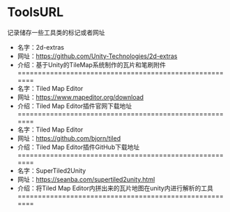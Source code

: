 # ToolsURL
记录储存一些工具类的标记或者网址

- 名字：2d-extras
- 网址：https://github.com/Unity-Technologies/2d-extras
- 介绍：基于Unity的TileMap系统制作的瓦片和笔刷附件
=======================================================
- 名字：Tiled Map Editor
- 网址：https://www.mapeditor.org/download
- 介绍：Tiled Map Editor插件官网下载地址
=======================================================
- 名字：Tiled Map Editor
- 网址：https://github.com/bjorn/tiled
- 介绍：Tiled Map Editor插件GitHub下载地址
=======================================================
- 名字：SuperTiled2Unity
- 网址：https://seanba.com/supertiled2unity.html
- 介绍：将Tiled Map Editor内拼出来的瓦片地图在unity内进行解析的工具
=======================================================
